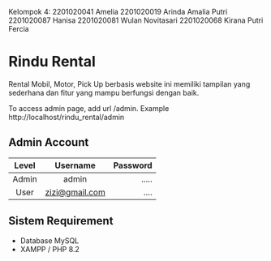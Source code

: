 Kelompok 4:
2201020041 Amelia                                                                                                                         2201020019 Arinda Amalia Putri                                                                                                            2201020087 Hanisa                                                                                                                      2201020081 Wulan Novitasari                                                                                                               2201020068 Kirana Putri Fercia

# Rindu Rental

Rental Mobil, Motor, Pick Up berbasis website ini memiliki tampilan yang sederhana dan fitur yang mampu berfungsi dengan baik.

To access admin page, add url /admin. Example http://localhost/rindu_rental/admin

## Admin Account

| Level |    Username    | Password |
| :---: | :------------: | -------: |
| Admin |     admin      |    ..... |
| User  | zizi@gmail.com |     .... |

## Sistem Requirement

- Database MySQL
- XAMPP / PHP 8.2
